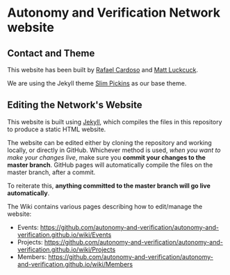 # Autonomy and Verification Network website

## Contact and Theme

This website has been built by [Rafael Cardoso](https://rafaelcaue.github.io/) and [Matt Luckcuck](http://cgi.csc.liv.ac.uk/~mattlck/).

We are using the Jekyll theme [Slim Pickins](https://github.com/chrisanthropic/slim-pickins-jekyll-theme) as our base theme.

## Editing the Network's Website

This website is built using [Jekyll](https://jekyllrb.com/), which compiles the files in this repository to produce a static HTML website.

The website can be edited either by cloning the repository and working locally, or directly in GitHub. Whichever method is used, _when you want to make your changes live_, make sure you **commit your changes to the master branch**. GitHub pages will automatically compile the files on the master branch, after a commit.

To reiterate this, **anything committed to the master branch will go live automatically**.

The Wiki contains various pages describing how to edit/manage the website:
* Events: https://github.com/autonomy-and-verification/autonomy-and-verification.github.io/wiki/Events
* Projects: https://github.com/autonomy-and-verification/autonomy-and-verification.github.io/wiki/Projects
* Members: https://github.com/autonomy-and-verification/autonomy-and-verification.github.io/wiki/Members





